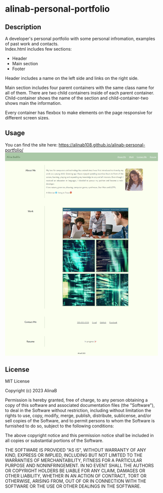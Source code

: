 # alinab-personal-portfolio

## Description
A developer's personal portfolio with some personal infromation, examples of past work and contacts.<br> 
Index.html includes few sections:
<ul>
  <li>Header</li>
  <li>Main section</li>
  <li>Footer</li>
</ul>

Header includes a name on the left side and links on the right side.<br>

Main section includes four parent containers with the same class name for all of them. There are two child containers inside of each parent container. Child-container shows the name of the section and child-container-two shows main the information.<br>

Every container has flexbox to make elements on the page responsive for different screen sizes.

## Usage
You can find the site here: https://alinab108.github.io/alinab-personal-portfolio/
![The screenshot of the page](assets/images/page-screenshot.png) 

## License

MIT License

Copyright (c) 2023 AlinaB

Permission is hereby granted, free of charge, to any person obtaining a copy
of this software and associated documentation files (the "Software"), to deal
in the Software without restriction, including without limitation the rights
to use, copy, modify, merge, publish, distribute, sublicense, and/or sell
copies of the Software, and to permit persons to whom the Software is
furnished to do so, subject to the following conditions:

The above copyright notice and this permission notice shall be included in all
copies or substantial portions of the Software.

THE SOFTWARE IS PROVIDED "AS IS", WITHOUT WARRANTY OF ANY KIND, EXPRESS OR
IMPLIED, INCLUDING BUT NOT LIMITED TO THE WARRANTIES OF MERCHANTABILITY,
FITNESS FOR A PARTICULAR PURPOSE AND NONINFRINGEMENT. IN NO EVENT SHALL THE
AUTHORS OR COPYRIGHT HOLDERS BE LIABLE FOR ANY CLAIM, DAMAGES OR OTHER
LIABILITY, WHETHER IN AN ACTION OF CONTRACT, TORT OR OTHERWISE, ARISING FROM,
OUT OF OR IN CONNECTION WITH THE SOFTWARE OR THE USE OR OTHER DEALINGS IN THE
SOFTWARE.
